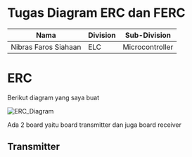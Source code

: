 # Tugas Diagram ERC dan FERC

| Nama | Division | Sub-Division |
| ----- | ---------- | ---------- |
| Nibras Faros Siahaan | ELC | Microcontroller |


# ERC

Berikut diagram yang saya buat

![ERC_Diagram](https://github.com/user-attachments/assets/da540e29-be60-4c41-bbc6-b068dba18e7d)

Ada 2 board yaitu board transmitter dan juga board receiver

## Transmitter

